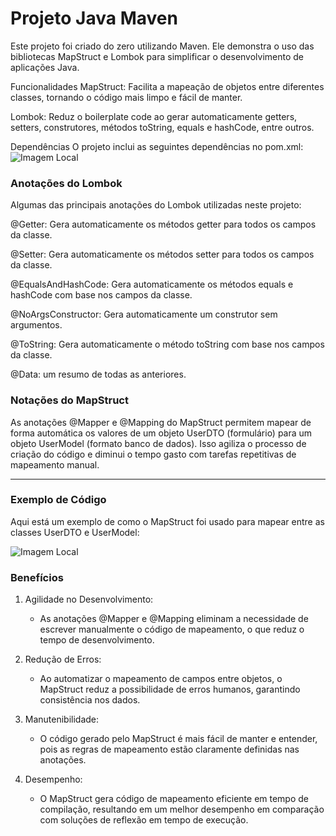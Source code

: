 # Projeto Java Maven
Este projeto foi criado do zero utilizando Maven. Ele demonstra o uso das bibliotecas MapStruct e Lombok para simplificar o desenvolvimento de aplicações Java.

Funcionalidades
MapStruct: Facilita a mapeação de objetos entre diferentes classes, tornando o código mais limpo e fácil de manter.

Lombok: Reduz o boilerplate code ao gerar automaticamente getters, setters, construtores, métodos toString, equals e hashCode, entre outros.

Dependências
O projeto inclui as seguintes dependências no pom.xml:
![Imagem Local](C:\Projetos\Java\maven-project\src\img\img-1.png)

### Anotações do Lombok
Algumas das principais anotações do Lombok utilizadas neste projeto:

@Getter: Gera automaticamente os métodos getter para todos os campos da classe.

@Setter: Gera automaticamente os métodos setter para todos os campos da classe.

@EqualsAndHashCode: Gera automaticamente os métodos equals e hashCode com base nos campos da classe.

@NoArgsConstructor: Gera automaticamente um construtor sem argumentos.

@ToString: Gera automaticamente o método toString com base nos campos da classe.

@Data: um resumo de todas as anteriores.

### Notações do MapStruct
As anotações @Mapper e @Mapping do MapStruct permitem mapear de forma automática
os valores de um objeto UserDTO (formulário) para um objeto UserModel (formato banco de dados). Isso agiliza o processo de criação do código e diminui o tempo gasto com tarefas repetitivas de mapeamento manual.


---
### Exemplo de Código
Aqui está um exemplo de como o MapStruct foi usado para mapear entre as classes UserDTO e UserModel:

![Imagem Local](C:\Projetos\Java\maven-project\src\img\img-2.png)

### Benefícios

1. Agilidade no Desenvolvimento:

   * As anotações @Mapper e @Mapping eliminam a necessidade de escrever manualmente o código de mapeamento, o que reduz o tempo de desenvolvimento.

2. Redução de Erros:

   * Ao automatizar o mapeamento de campos entre objetos, o MapStruct reduz a possibilidade de erros humanos, garantindo consistência nos dados.

3. Manutenibilidade:

   * O código gerado pelo MapStruct é mais fácil de manter e entender, pois as regras de mapeamento estão claramente definidas nas anotações.

4. Desempenho:

   * O MapStruct gera código de mapeamento eficiente em tempo de compilação, resultando em um melhor desempenho em comparação com soluções de reflexão em tempo de execução.
